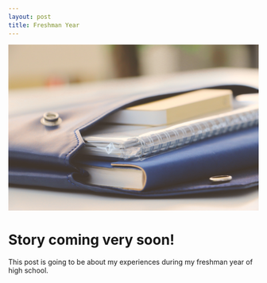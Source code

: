 ```yaml
---
layout: post
title: Freshman Year
---
```


![My Freshman year](/images/blur-book-book-bindings-1083728.jpg)

# Story coming very soon!

This post is going to be about my experiences during my freshman year of high school.
